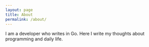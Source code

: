 ```yaml
---
layout: page
title: About
permalink: /about/
---
```


I am a developer who writes in Go.
Here I write my thoughts about programming and daily life.
